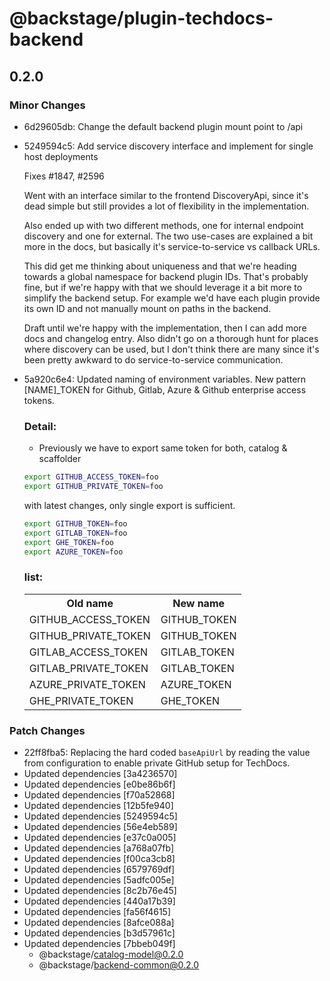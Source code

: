 # @backstage/plugin-techdocs-backend

## 0.2.0
### Minor Changes

- 6d29605db: Change the default backend plugin mount point to /api
- 5249594c5: Add service discovery interface and implement for single host deployments
  
  Fixes #1847, #2596
  
  Went with an interface similar to the frontend DiscoveryApi, since it's dead simple but still provides a lot of flexibility in the implementation.
  
  Also ended up with two different methods, one for internal endpoint discovery and one for external. The two use-cases are explained a bit more in the docs, but basically it's service-to-service vs callback URLs.
  
  This did get me thinking about uniqueness and that we're heading towards a global namespace for backend plugin IDs. That's probably fine, but if we're happy with that we should leverage it a bit more to simplify the backend setup. For example we'd have each plugin provide its own ID and not manually mount on paths in the backend.
  
  Draft until we're happy with the implementation, then I can add more docs and changelog entry. Also didn't go on a thorough hunt for places where discovery can be used, but I don't think there are many since it's been pretty awkward to do service-to-service communication.
- 5a920c6e4: Updated naming of environment variables. New pattern [NAME]\_TOKEN for Github, Gitlab, Azure & Github enterprise access tokens.
  
  ### Detail:
  
  - Previously we have to export same token for both, catalog & scaffolder
  
  ```bash
  export GITHUB_ACCESS_TOKEN=foo
  export GITHUB_PRIVATE_TOKEN=foo
  ```
  
  with latest changes, only single export is sufficient.
  
  ```bash
  export GITHUB_TOKEN=foo
  export GITLAB_TOKEN=foo
  export GHE_TOKEN=foo
  export AZURE_TOKEN=foo
  ```
  
  ### list:
  
  <table>
    <tr>
      <th>Old name</th>
      <th>New name</th>
    </tr>
    <tr>
      <td>GITHUB_ACCESS_TOKEN</td>
      <td>GITHUB_TOKEN</td>
    </tr>
    <tr>
      <td>GITHUB_PRIVATE_TOKEN</td>
      <td>GITHUB_TOKEN</td>
    </tr>
    <tr>
      <td>GITLAB_ACCESS_TOKEN</td>
      <td>GITLAB_TOKEN</td>
    </tr>
    <tr>
      <td>GITLAB_PRIVATE_TOKEN</td>
      <td>GITLAB_TOKEN</td>
    </tr>
    <tr>
      <td>AZURE_PRIVATE_TOKEN</td>
      <td>AZURE_TOKEN</td>
    </tr>
    <tr>
      <td>GHE_PRIVATE_TOKEN</td>
      <td>GHE_TOKEN</td>
    </tr>
  </table>

### Patch Changes

- 22ff8fba5: Replacing the hard coded `baseApiUrl` by reading the value from configuration to enable private GitHub setup for TechDocs.
- Updated dependencies [3a4236570]
- Updated dependencies [e0be86b6f]
- Updated dependencies [f70a52868]
- Updated dependencies [12b5fe940]
- Updated dependencies [5249594c5]
- Updated dependencies [56e4eb589]
- Updated dependencies [e37c0a005]
- Updated dependencies [a768a07fb]
- Updated dependencies [f00ca3cb8]
- Updated dependencies [6579769df]
- Updated dependencies [5adfc005e]
- Updated dependencies [8c2b76e45]
- Updated dependencies [440a17b39]
- Updated dependencies [fa56f4615]
- Updated dependencies [8afce088a]
- Updated dependencies [b3d57961c]
- Updated dependencies [7bbeb049f]
  - @backstage/catalog-model@0.2.0
  - @backstage/backend-common@0.2.0
